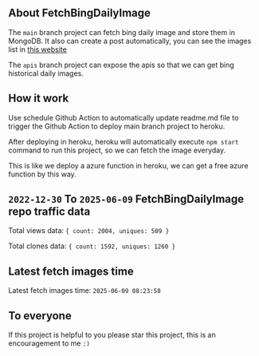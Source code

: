 ## About FetchBingDailyImage

The `main` branch project can fetch bing daily image and store them in MongoDB.
It also can create a post automatically, you can see the images list in [this website](https://oursalbum.netlify.app)

The `apis` branch project can expose the apis so that we can get bing historical daily images.

## How it work

Use schedule Github Action to automatically update readme.md file to trigger the Github Action to deploy main branch project to heroku.

After deploying in heroku, heroku will automatically execute `npm start` command to run this project, so we can fetch the image everyday.

This is like we deploy a azure function in heroku, we can get a free azure function by this way.

## `2022-12-30` To `2025-06-09` FetchBingDailyImage repo traffic data

Total views data: `{ count: 2004, uniques: 509 }`

Total clones data: `{ count: 1592, uniques: 1260 }`

## Latest fetch images time

Latest fetch images time: `2025-06-09 08:23:58`

## To everyone

If this project is helpful to you please star this project, this is an encouragement to me `:)`



